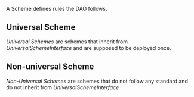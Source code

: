 A Scheme defines rules the DAO follows.

## Universal Scheme

*Universal Schemes* are schemes that inherit from *UniversalSchemeInterface* and are supposed to be deployed once.

## Non-universal Scheme

*Non-Universal Schemes* are schemes that do not follow any standard and do not inherit from *UniversalSchemeInterface*
